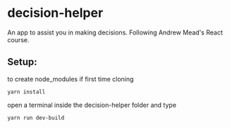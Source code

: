 # decision-helper

An app to assist you in making decisions. Following Andrew Mead's React course.

## Setup:

to create node_modules if first time cloning

```
yarn install
```

open a terminal inside the decision-helper folder and type

```
yarn run dev-build
```
